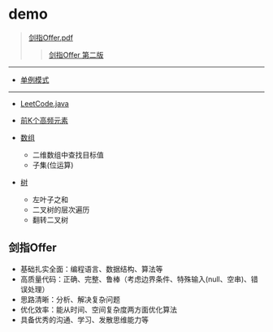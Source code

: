 # demo
> [剑指Offer.pdf](https://github.com/Panl99/demo/tree/master/src/main/resources/static/doc/剑指Offer.pdf)
>> [剑指Offer 第二版](https://www.cnblogs.com/52yu/p/13352567.html)

------
- [单例模式](https://github.com/Panl99/demo/blob/master/src/main/java/com/outman/demo/leetcode/Singleton.java)

------
- [LeetCode.java](https://github.com/Panl99/demo/blob/master/src/main/java/com/outman/demo/leetcode/LeetCode.java)
- [前K个高频元素](https://github.com/Panl99/demo/blob/master/src/main/java/com/outman/demo/leetcode/TopkFrequentElements.java)

- [数组](https://github.com/Panl99/demo/blob/master/src/main/java/com/outman/demo/leetcode/ArrayDemo.java)
    - 二维数组中查找目标值
    - 子集(位运算)
- [树](https://github.com/Panl99/demo/blob/master/src/main/java/com/outman/demo/leetcode/TreeDemo.java)
    - 左叶子之和
    - 二叉树的层次遍历
    - 翻转二叉树
    

## 剑指Offer
- 基础扎实全面：编程语言、数据结构、算法等
- 高质量代码：正确、完整、鲁棒（考虑边界条件、特殊输入(null、空串)、错误处理）
- 思路清晰：分析、解决复杂问题
- 优化效率：能从时间、空间复杂度两方面优化算法
- 具备优秀的沟通、学习、发散思维能力等


